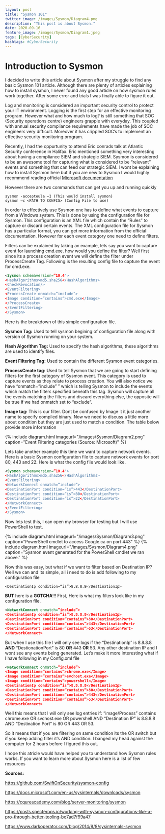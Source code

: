 ```yaml
---
layout: post
title: "Sysmon 101"
twitter_image: /images/Sysmon/Diagram4.png
description: "This post is about Sysmon."
date: 2020-09-16
feature_image: /images/Sysmon/Diagram1.jpeg 
tags: [CyberSecurity]
hashtags: #CyberSecurity
---
```


# Introduction to Sysmon

I decided to write this article about Sysmon after my struggle to find any basic Sysmon 101 article. 
Although there are plenty of articles explaining how to install sysmon, I never found any good article on how sysmon rules 
work together. After some error and trials I was finally able to figure it out.
<!--more-->

Log and monitoring is considered an important security control to protect your IT environment. Logging is the first step for
an effective monitoring program. However what and how much to log? is still something that SOC (Security operations centre)
engineers grapple with everyday. This coupled with annual security compliance requirements have made the job of SOC engineers 
very difficult. Moreover it has crippled SOC’s to implement an effective security monitoring program.

Recently, I had the oppurtunity to attend Eric conrads talk at Atlantic Security conference in Halifax. 
Eric mentioned something very interesting about having a compliance SIEM and strategic SIEM. Sysmon is considered to be an 
awesome tool for capturing what is considered to be “relevant” events and something that can feed our strategic SIEM.
I wont be explaining how to install Sysmon here but if you are new to Sysmon I would highly recommend reading official 
[Microsoft documentation](https://docs.microsoft.com/en-us/sysinternals/downloads/sysmon)

However there are two commands that can get you up and running quickly
```
sysmon -accepteula –I (This would install sysmon)
sysmon –c <PATH TO CONFIG> (Config File to use)
```
In order to effectively use Sysmon one has to define what events to capture from a Windows system. This is done by using the configuration file for Sysmon. This configuration is an XML file which contain the “Rules” to capture or discard certain events. The XML configuration file for Sysmon has a particular format, you can get more information from the official documentation. However for each event category one need to define filters.

Filters can be explained by taking an example, lets say you want to capture event for launching cmd.exe, how would you define the filter? Well first since its a process creation event we will define the filter under ProcessCreate Tag. Following is the resulting config file to capture the event for cmd.exe.

```xml
<Sysmon schemaversion=”10.4">
<HashAlgorithms>md5,sha256</HashAlgorithms>
<CheckRevocation/>
<EventFiltering>
<ProcessCreate onmatch=”include”>
<Image condition=”contains”>cmd.exe</Image>
</ProcessCreate>
</EventFiltering>
</Sysmon>
```
Here is the breakdown of this simple configuration file.

**Sysmon Tag:** Used to tell sysmon begining of configuration file along with version of Sysmon running on your system.

**Hash Algorithm Tag:** Used to specify the hash algorithms, these algorithms are used to identify files.

**Event Filtering Tag:** Used to contain the different Sysmon event categories.

**ProcessCreate tag:** Used to tell Sysmon that we are going to start defining filters for the first category of Sysmon event. This category is used to capture events as they relate to process creation. You will also notice we have “onmatch=”include” ” which is telling Sysmon to include the events which match the filters specified beneath this tag. Sysmon will capture all the events matching the filters and discard everything else, the opposite will be true if we had onmatch set to “exclude”.

**Image tag:** This is our filter. Dont be confused by Image it it just another name to specify compiled binary.
Now we need to discuss a little more about condition but they are just used to match a condition. The table below provide more information

{% include diagram.html imageurl="/images/Sysmon/Diagram2.png" caption="Event Filtering categories (Source: Microsoft)" %}

Lets take another example this time we want to capture network events. Here is a basic Sysmon configuration file to capture network events for port 80, 443 and 22. Here is what the config file would look like.
```xml
<Sysmon schemaversion=”10.4">
<HashAlgorithms>md5,sha256</HashAlgorithms>
<EventFiltering>
<NetworkConnect onmatch=”include”>
<DestinationPort condition=”is”>443</DestinationPort>
<DestinationPort condition=”is”>80</DestinationPort>
<DestinationPort condition=”is”>22</DestinationPort>
</NetworkConnect>
</EventFiltering>
</Sysmon>
```
Now lets test this, I can open my browser for testing but I will use PowerShell to test.

{% include diagram.html imageurl="/images/Sysmon/Diagram3.png" caption="PowerShell cmdlet to access Google.ca on port 443" %}
{% include diagram.html imageurl="/images/Sysmon/Diagram4.png" caption="Sysmon event generated for the PowerShell cmdlet we ran above." %}

Now this was easy, but what if we want to filter based on Destination IP? Well we can and its simple, all i need to do is add following to my configuration file

```
<DestinationIp condition=“is”>8.8.8.8</DestinationIp>
```
**BUT** here is a **GOTCHA**!!!
First, Here is what my filters look like in my configuration file.
```xml
<NetworkConnect onmatch=”include”>
<DestinationIp condition=”is”>8.8.8.8</DestinationIp>
<DestinationPort condition=”contains”>80</DestinationPort>
<DestinationPort condition=”contains”>443</DestinationPort>
<DestinationPort condition=“contains”>53</DestinationPort>
</NetworkConnect>
```
But when I use this file I will only see logs if the “DestinationIp” is 8.8.8.8 **AND** “DestionationPort” is 80 **OR** 443 **OR** 53. Any other destination IP and I wont see any events being generated.
Let’s make it more interesting what if I have following in my Config.xml file

```xml
<NetworkConnect onmatch=”include”>
<Image condition=”contains”>chrome.exe</Image>
<Image condition=”contains”>svchost.exe</Image>
<Image condition=”contains”>powershell</Image>
<DestinationIp condition=”is”>8.8.8.8</DestinationIp>
<DestinationPort condition=”contains”>80</DestinationPort>
<DestinationPort condition=”contains”>443</DestinationPort>
<DestinationPort condition=“contains”>53</DestinationPort>
</NetworkConnect>
```
Well this means that I will only see log entries if:
“Image/Process” contains chrome.exe OR svchost.exe OR powershell AND “Destination IP” is 8.8.8.8 AND “Destination Port” is 80 OR 443 OR 53.

So it means that if you are filtering on same condition its the OR switch but if you keep adding filter it’s AND condition. I banged my head against the computer for 2 hours before I figured this out.

I hope this atricle would have helped you to understand how Sysmon rules works. If you want to learn more about Sysmon here is a list of few resources

**Sources:**

https://github.com/SwiftOnSecurity/sysmon-config

https://docs.microsoft.com/en-us/sysinternals/downloads/sysmon

https://cqureacademy.com/blog/server-monitoring/sysmon

https://posts.specterops.io/working-with-sysmon-configurations-like-a-pro-through-better-tooling-be7ad7f99a47

https://www.darkoperator.com/blog/2014/8/8/sysinternals-sysmon
